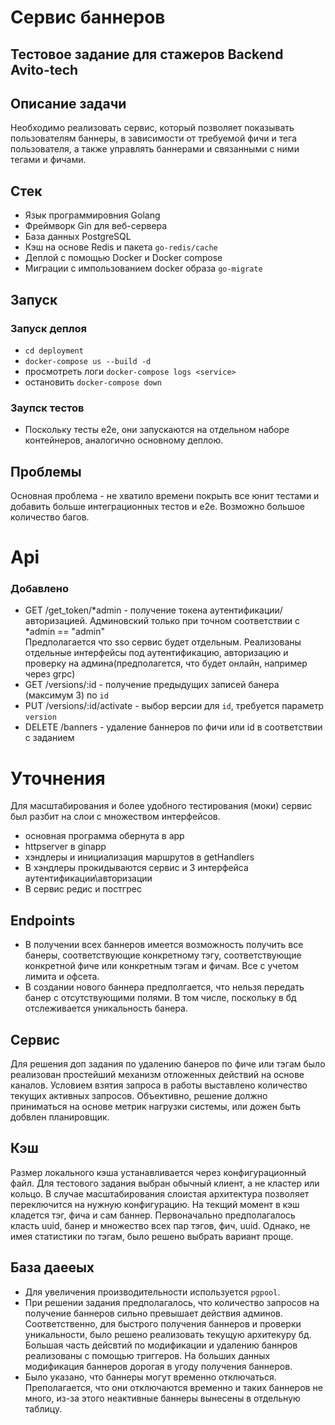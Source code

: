 # Сервис баннеров
## Тестовое задание для стажеров Backend Avito-tech

## Описание задачи
Необходимо реализовать сервис, который позволяет показывать пользователям баннеры, в зависимости от требуемой фичи и тега
пользователя, а также управлять баннерами и связанными с ними тегами и фичами.

## Стек
- Язык программировния Golang
- Фреймворк Gin для веб-сервера
- База данных PostgreSQL
- Кэш на основе Redis и пакета `go-redis/cache`
- Деплой с помощью Docker и Docker compose
- Миграции с импользованием docker образа `go-migrate`

## Запуск
### Запуск деплоя
- `cd deployment`
- `docker-compose us --build -d`
- просмотреть логи `docker-compose logs <service>`
- остановить `docker-compose down`
### Заупск тестов 
- Поскольку тесты e2e, они запускаются на отдельном наборе контейнеров, аналогично основному деплою.

## Проблемы
Основная проблема - не хватило времени покрыть все юнит тестами и добавить больше интеграционных тестов и e2e. Возможно большое количество багов.

# Api

### Добавлено

- GET /get_token/*admin - получение токена аутентификации/авторизацией. Админовский только при точном соответствии с *admin == "admin"  
Предполагается что sso сервис будет отдельным. Реализованы отдельные интерфейсы под аутентификацию, авторизацию и проверку на админа(предполагется, что будет онлайн, например через grpc)
- GET /versions/:id - получение предыдущих записей банера (максимум 3) по `id`
- PUT /versions/:id/activate - выбор версии для `id`, требуется параметр `version`
- DELETE /banners - удаление баннеров по фичи или id в соответствии с заданием

# Уточнения
Для масштабирования и более удобного тестирования (моки) сервис был разбит на слои с множеством интерфейсов.
- основная программа обернута в app
- httpserver в ginapp
- хэндлеры и инициализация маршрутов в getHandlers
- В хэндлеры прокидываются сервис и 3 интерфейса аутентификации\авторизации
- В сервис редис и постгрес

## Endpoints
- В получении всех баннеров имеется возможность получить все банеры, соответствующие конкретному тэгу, соответствующие конкретной фиче или конкретным тэгам и фичам. Все с учетом лимита и офсета. 
- В создании нового баннера предполгается, что нельзя передать банер с отсутствующими полями. В том числе, поскольку в бд отслеживается уникальность банера.

## Сервис
Для решения доп задания по удалению банеров по фиче или тэгам было реализован простейший механизм отложенных действий на основе каналов. Условием взятия запроса в работы выставлено количество текущих
активных запросов. Объективно, решение должно приниматься на основе метрик нагрузки системы, или дожен быть добвлен планировщик. 

## Кэш 
Размер локального кэша устанавливается через конфигурационный файл. Для тестового задания выбран обычный клиент, а не кластер или кольцо. В случае масштабирования слоистая архитектура позволяет переключится
на нужную конфигурацию. На текщий момент в кэш кладется тэг, фича и сам баннер. Первоначально предполагалось класть uuid, банер и множество всех пар тэгов, фич, uuid. Однако, не имея статистики по тэгам, было решено выбрать вариант проще.

## База даееых
- Для увеличения производительности используется `pgpool`. 
- При решении задания предполагалось, что количество запросов на получение баннеров сильно превышает действия админов. Соответственно, для быстрого получения баннеров и
проверки уникальности, было решено реализовать текущую архитекуру бд. Большая часть дейсвтий по модификации и удалению баннров реализованы с помощью триггеров. На больших данных модификация баннеров дорогая в угоду получения баннеров.
- Было указано, что баннеры могут временно отключаться. Преполагается, что они отключаются временно и таких баннеров не много, из-за этого неактивные баннеры вынесены в отдельную таблицу.